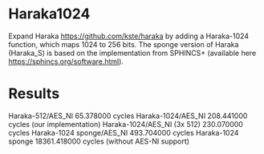 # Haraka1024

Expand Haraka https://github.com/kste/haraka by adding a Haraka-1024 function, which maps 1024 to 256 bits. The sponge version of Haraka (Haraka_S) is based on the implementation from SPHINCS+ (available here https://sphincs.org/software.html).

# Results

Haraka-512/AES_NI              65.378000 cycles
Haraka-1024/AES_NI            208.441000 cycles (our implementation)
Haraka-1024/AES_NI (3x 512)   230.070000 cycles 
Haraka-1024 sponge/AES_NI     493.704000 cycles 
Haraka-1024 sponge          18361.418000 cycles (without AES-NI support)
